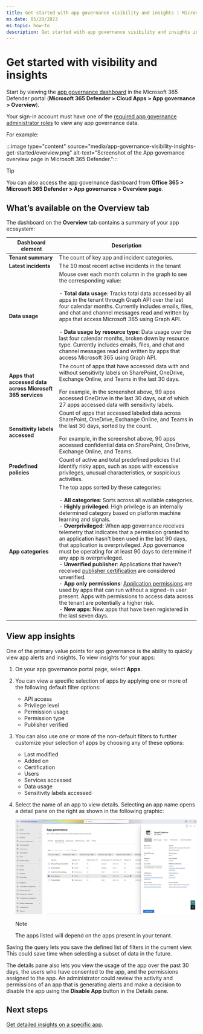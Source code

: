 ```yaml
---
title: Get started with app governance visibility and insights | Microsoft Defender for Cloud Apps
ms.date: 05/28/2023
ms.topic: how-to
description: Get started with app governance visibility and insights in Microsoft 365 Defender for Microsoft Defender for Cloud Apps.
---
```


# Get started with visibility and insights

Start by viewing the [app governance dashboard](https://aka.ms/appgovernance) in the Microsoft 365 Defender portal (**Microsoft 365 Defender > Cloud Apps > App governance > Overview**).

Your sign-in account must have one of the [required app governance administrator roles](app-governance-get-started.md#roles) to view any app governance data.

For example:

:::image type="content" source="media/app-governance-visibility-insights-get-started/overview.png" alt-text="Screenshot of the App governance overview page in Microsoft 365 Defender.":::

> [!TIP]
> You can also access the app governance dashboard from **Office 365 > Microsoft 365 Defender > App governance > Overview page**.
>

## What’s available on the Overview tab

The dashboard on the **Overview** tab contains a summary of your app ecosystem:

|Dashboard element  |Description  |
|---------|---------|
|**Tenant summary**     | The count of key app and incident categories.        |
|**Latest incidents**     |   The 10 most recent active incidents in the tenant      |
|**Data usage**     |  Mouse over each month column in the graph to see the corresponding value: <br><br>- **Total data usage**: Tracks total data accessed by all apps in the tenant through Graph API over the last four calendar months. Currently includes emails, files, and chat and channel messages read and written by apps that access Microsoft 365 using Graph API.<br><br>  - **Data usage by resource type**: Data usage over the last four calendar months, broken down by resource type. Currently includes emails, files, and chat and channel messages read and written by apps that access Microsoft 365 using Graph API.       |
|**Apps that accessed data across Microsoft 365 services**     |  The count of apps that have accessed data with and without sensitivity labels on SharePoint, OneDrive, Exchange Online, and Teams in the last 30 days. <br><br>For example, in the screenshot above, 99 apps accessed OneDrive in the last 30 days, out of which 27 apps accessed data with sensitivity labels.       |
|**Sensitivity labels accessed**     |     Count of apps that accessed labeled data across SharePoint, OneDrive, Exchange Online, and Teams in the last 30 days, sorted by the count. <br><br>For example, in the screenshot above, 90 apps accessed confidential data on SharePoint, OneDrive, Exchange Online, and Teams.    |
|**Predefined policies**     |  Count of active and total predefined policies that identify risky apps, such as apps with excessive privileges, unusual characteristics, or suspicious activities.       |
|**App categories**     |  The top apps sorted by these categories:  <br><br>- **All categories**: Sorts across all available categories.<br>  - **Highly privileged**: High privilege is an internally determined category based on platform machine learning and signals.<br>  - **Overprivileged**: When app governance receives telemetry that indicates that a permission granted to an application hasn't been used in the last 90 days, that application is overprivileged. App governance must be operating for at least 90 days to determine if any app is overprivileged.  <br>- **Unverified publisher**: Applications that haven't received [publisher certification](/azure/active-directory/develop/publisher-verification-overview) are considered unverified.<br>  - **App only permissions**: [Application permissions](/azure/active-directory/develop/v2-permissions-and-consent#permission-types) are used by apps that can run without a signed-in user present. Apps with permissions to access data across the tenant are potentially a higher risk.<br>- **New apps**: New apps that have been registered in the last seven days.       |

## View app insights

One of the primary value points for app governance is the ability to quickly view app alerts and insights. To view insights for your apps:

1. On your app governance portal page, select **Apps**.
1. You can view a specific selection of apps by applying one or more of the following default filter options:
    - API access
    - Privilege level
    - Permission usage
    - Permission type
    - Publisher verified
1. You can also use one or more of the non-default filters to further customize your selection of apps by choosing any of these options:
    - Last modified
    - Added on
    - Certification
    - Users
    - Services accessed
    - Data usage
    - Sensitivity labels accessed

1. Select the name of an app to view details. Selecting an app name opens a detail pane on the right as shown in the following graphic:

    ![app details pane showing app summary.](media/app-governance-visibility-insights-get-started/image2.png)

    > [!NOTE]
    > The apps listed will depend on the apps present in your tenant.

Saving the query lets you save the defined list of filters in the current view. This could save time when selecting a subset of data in the future.

The details pane also lets you view the usage of the app over the past 30 days, the users who have consented to the app, and the permissions assigned to the app. An administrator could review the activity and permissions of an app that is generating alerts and make a decision to disable the app using the **Disable App** button in the Details pane.

## Next steps

[Get detailed insights on a specific app](app-governance-visibility-insights-view-apps.md).
